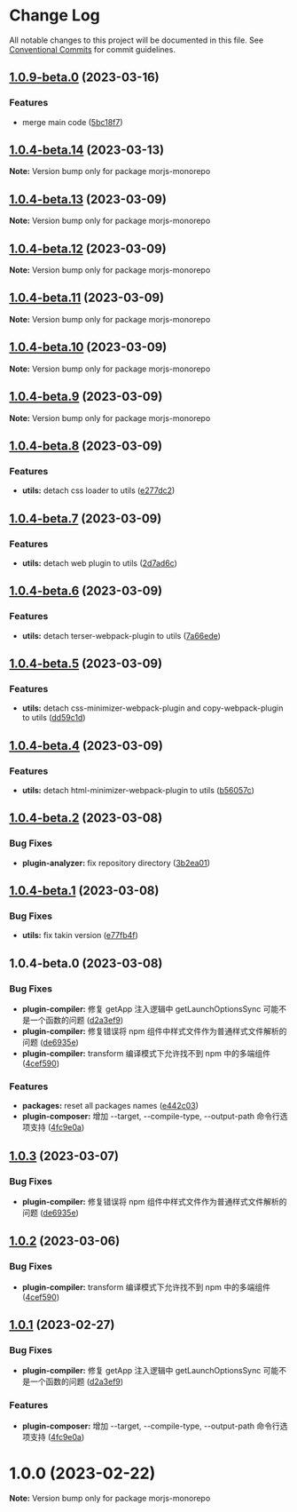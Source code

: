 # Change Log

All notable changes to this project will be documented in this file.
See [Conventional Commits](https://conventionalcommits.org) for commit guidelines.

## [1.0.9-beta.0](https://github.com/BboyZaki/morjs/compare/v1.0.4-beta.13...v1.0.9-beta.0) (2023-03-16)

### Features

- merge main code ([5bc18f7](https://github.com/BboyZaki/morjs/commit/5bc18f701887cf08a350a37e3049be8722b6d51e))

## [1.0.4-beta.14](https://github.com/BboyZaki/morjs/compare/v1.0.4-beta.13...v1.0.4-beta.14) (2023-03-13)

**Note:** Version bump only for package morjs-monorepo

## [1.0.4-beta.13](https://github.com/BboyZaki/morjs/compare/v1.0.4-beta.12...v1.0.4-beta.13) (2023-03-09)

**Note:** Version bump only for package morjs-monorepo

## [1.0.4-beta.12](https://github.com/BboyZaki/morjs/compare/v1.0.4-beta.11...v1.0.4-beta.12) (2023-03-09)

**Note:** Version bump only for package morjs-monorepo

## [1.0.4-beta.11](https://github.com/BboyZaki/morjs/compare/v1.0.4-beta.10...v1.0.4-beta.11) (2023-03-09)

**Note:** Version bump only for package morjs-monorepo

## [1.0.4-beta.10](https://github.com/BboyZaki/morjs/compare/v1.0.4-beta.9...v1.0.4-beta.10) (2023-03-09)

**Note:** Version bump only for package morjs-monorepo

## [1.0.4-beta.9](https://github.com/BboyZaki/morjs/compare/v1.0.4-beta.8...v1.0.4-beta.9) (2023-03-09)

**Note:** Version bump only for package morjs-monorepo

## [1.0.4-beta.8](https://github.com/BboyZaki/morjs/compare/v1.0.4-beta.7...v1.0.4-beta.8) (2023-03-09)

### Features

- **utils:** detach css loader to utils ([e277dc2](https://github.com/BboyZaki/morjs/commit/e277dc27f837126c8a9db4833c8eb8e5e84d01c1))

## [1.0.4-beta.7](https://github.com/BboyZaki/morjs/compare/v1.0.4-beta.6...v1.0.4-beta.7) (2023-03-09)

### Features

- **utils:** detach web plugin to utils ([2d7ad6c](https://github.com/BboyZaki/morjs/commit/2d7ad6c4fc3e9d13dcfde1d78471763b0e61c1ba))

## [1.0.4-beta.6](https://github.com/BboyZaki/morjs/compare/v1.0.4-beta.5...v1.0.4-beta.6) (2023-03-09)

### Features

- **utils:** detach terser-webpack-plugin to utils ([7a66ede](https://github.com/BboyZaki/morjs/commit/7a66edec58b5ee43197e12ba773ca3105cb68565))

## [1.0.4-beta.5](https://github.com/BboyZaki/morjs/compare/v1.0.4-beta.4...v1.0.4-beta.5) (2023-03-09)

### Features

- **utils:** detach css-minimizer-webpack-plugin and copy-webpack-plugin to utils ([dd59c1d](https://github.com/BboyZaki/morjs/commit/dd59c1de09da00a716c85712c3660b6f41ed4f45))

## [1.0.4-beta.4](https://github.com/BboyZaki/morjs/compare/v1.0.4-beta.3...v1.0.4-beta.4) (2023-03-09)

### Features

- **utils:** detach html-minimizer-webpack-plugin to utils ([b56057c](https://github.com/BboyZaki/morjs/commit/b56057cd60d2be5a1d566e5f27291d0d169636ef))

## [1.0.4-beta.2](https://github.com/BboyZaki/morjs/compare/v1.0.4-beta.1...v1.0.4-beta.2) (2023-03-08)

### Bug Fixes

- **plugin-analyzer:** fix repository directory ([3b2ea01](https://github.com/BboyZaki/morjs/commit/3b2ea0149fae45ccd624aa80966f00b39e99cda9))

## [1.0.4-beta.1](https://github.com/BboyZaki/morjs/compare/v1.0.4-beta.0...v1.0.4-beta.1) (2023-03-08)

### Bug Fixes

- **utils:** fix takin version ([e77fb4f](https://github.com/BboyZaki/morjs/commit/e77fb4fdab711bb00d79fa1081dcdf67fb54215a))

## 1.0.4-beta.0 (2023-03-08)

### Bug Fixes

- **plugin-compiler:** 修复 getApp 注入逻辑中 getLaunchOptionsSync 可能不是一个函数的问题 ([d2a3ef9](https://github.com/BboyZaki/morjs/commit/d2a3ef93971845c17a05245eeaae66a7290fd1e3))
- **plugin-compiler:** 修复错误将 npm 组件中样式文件作为普通样式文件解析的问题 ([de6935e](https://github.com/BboyZaki/morjs/commit/de6935e03634383283240e4924d610192b506a8f))
- **plugin-compiler:** transform 编译模式下允许找不到 npm 中的多端组件 ([4cef590](https://github.com/BboyZaki/morjs/commit/4cef5901625070da88067a1973d65b2b4ab36dbb))

### Features

- **packages:** reset all packages names ([e442c03](https://github.com/BboyZaki/morjs/commit/e442c0375457c92ac0ee554f26cccf32f2bbf3c6))
- **plugin-composer:** 增加 --target, --compile-type, --output-path 命令行选项支持 ([4fc9e0a](https://github.com/BboyZaki/morjs/commit/4fc9e0aa7fa927066089f2dfaf1d08886f98bdff))

## [1.0.3](https://github.com/eleme/morjs/compare/v1.0.2...v1.0.3) (2023-03-07)

### Bug Fixes

- **plugin-compiler:** 修复错误将 npm 组件中样式文件作为普通样式文件解析的问题 ([de6935e](https://github.com/eleme/morjs/commit/de6935e03634383283240e4924d610192b506a8f))

## [1.0.2](https://github.com/eleme/morjs/compare/v1.0.1...v1.0.2) (2023-03-06)

### Bug Fixes

- **plugin-compiler:** transform 编译模式下允许找不到 npm 中的多端组件 ([4cef590](https://github.com/eleme/morjs/commit/4cef5901625070da88067a1973d65b2b4ab36dbb))

## [1.0.1](https://github.com/eleme/morjs/compare/v1.0.0...v1.0.1) (2023-02-27)

### Bug Fixes

- **plugin-compiler:** 修复 getApp 注入逻辑中 getLaunchOptionsSync 可能不是一个函数的问题 ([d2a3ef9](https://github.com/eleme/morjs/commit/d2a3ef93971845c17a05245eeaae66a7290fd1e3))

### Features

- **plugin-composer:** 增加 --target, --compile-type, --output-path 命令行选项支持 ([4fc9e0a](https://github.com/eleme/morjs/commit/4fc9e0aa7fa927066089f2dfaf1d08886f98bdff))

# 1.0.0 (2023-02-22)

**Note:** Version bump only for package morjs-monorepo
